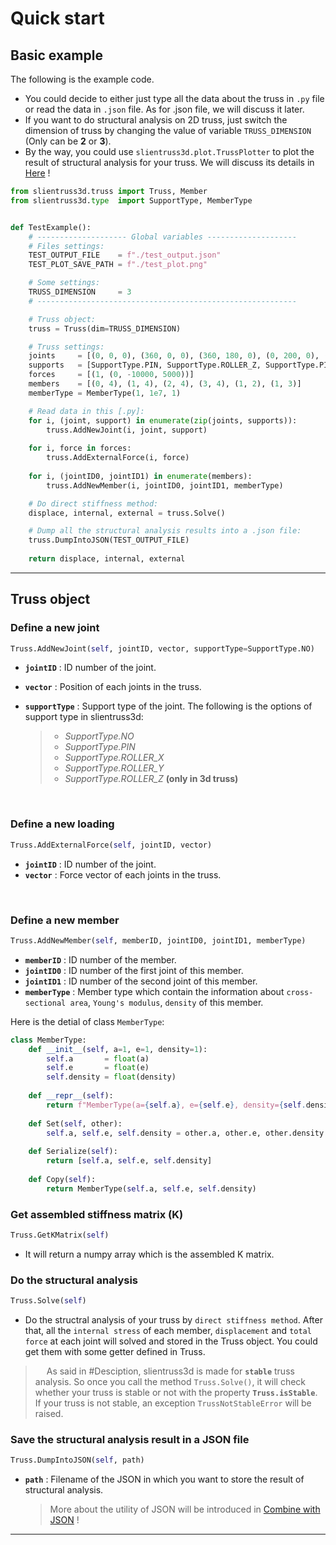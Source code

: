 # Quick start

## Basic example

The following is the example code.  

- You could decide to either just type all the data about the truss in `.py` file or read the data in `.json` file. As for .json file, we will discuss it later.
- If you want to do structural analysis on 2D truss, just switch the dimension of truss by changing the value of variable `TRUSS_DIMENSION` (Only can be **2** or **3**).
- By the way, you could use `slientruss3d.plot.TrussPlotter` to plot the result of structural analysis for your truss. We will discuss its details in [Here](./plot_your_truss.md) !

```python
from slientruss3d.truss import Truss, Member
from slientruss3d.type  import SupportType, MemberType


def TestExample():
    # -------------------- Global variables --------------------
    # Files settings:
    TEST_OUTPUT_FILE    = f"./test_output.json"
    TEST_PLOT_SAVE_PATH = f"./test_plot.png"

    # Some settings:
    TRUSS_DIMENSION     = 3
    # ----------------------------------------------------------

    # Truss object:
    truss = Truss(dim=TRUSS_DIMENSION)

    # Truss settings:
    joints     = [(0, 0, 0), (360, 0, 0), (360, 180, 0), (0, 200, 0), (120, 100, 180)]
    supports   = [SupportType.PIN, SupportType.ROLLER_Z, SupportType.PIN, SupportType.PIN, SupportType.NO]
    forces     = [(1, (0, -10000, 5000))]
    members    = [(0, 4), (1, 4), (2, 4), (3, 4), (1, 2), (1, 3)]
    memberType = MemberType(1, 1e7, 1)

    # Read data in this [.py]:
    for i, (joint, support) in enumerate(zip(joints, supports)):
        truss.AddNewJoint(i, joint, support)
        
    for i, force in forces:
        truss.AddExternalForce(i, force)
    
    for i, (jointID0, jointID1) in enumerate(members):
        truss.AddNewMember(i, jointID0, jointID1, memberType)

    # Do direct stiffness method:
    displace, internal, external = truss.Solve()

    # Dump all the structural analysis results into a .json file:
    truss.DumpIntoJSON(TEST_OUTPUT_FILE)
    
    return displace, internal, external

```

---

## Truss object

### Define a new joint

```python
Truss.AddNewJoint(self, jointID, vector, supportType=SupportType.NO)
```

- **`jointID`** : ID number of the joint.
- **`vector`** : Position of each joints in the truss.
- **`supportType`** : Support type of the joint. The following is the options of support type in slientruss3d:

    >- _SupportType.NO_
    >- _SupportType.PIN_
    >- _SupportType.ROLLER_X_
    >- _SupportType.ROLLER_Y_
    >- _SupportType.ROLLER_Z_ **(only in 3d truss)**

<br/>

### Define a new loading

```python
Truss.AddExternalForce(self, jointID, vector)
```

- **`jointID`** : ID number of the joint.
- **`vector`** : Force vector of each joints in the truss.

<br/>

### Define a new member

```python
Truss.AddNewMember(self, memberID, jointID0, jointID1, memberType)
```

- **`memberID`** : ID number of the member.
- **`jointID0`** : ID number of the first joint of this member.
- **`jointID1`** : ID number of the second joint of this member.
- **`memberType`** : Member type which contain the information about `cross-sectional area`, `Young's modulus`, `density` of this member.

Here is the detial of class `MemberType`:

```python
class MemberType:
    def __init__(self, a=1, e=1, density=1):
        self.a       = float(a)
        self.e       = float(e)
        self.density = float(density)
    
    def __repr__(self):
        return f"MemberType(a={self.a}, e={self.e}, density={self.density})"
    
    def Set(self, other):
        self.a, self.e, self.density = other.a, other.e, other.density
    
    def Serialize(self):
        return [self.a, self.e, self.density]
    
    def Copy(self):
        return MemberType(self.a, self.e, self.density)
```

### Get assembled stiffness matrix (K)

```python
Truss.GetKMatrix(self)
```

- It will return a numpy array which is the assembled K matrix.

### Do the structural analysis

```python
Truss.Solve(self)
```

- Do the structral analysis of your truss by `direct stiffness method`. After that, all the `internal stress` of each member, `displacement` and `total force` at each joint will solved and stored in the Truss object. You could get them with some getter defined in Truss.

> &ensp;&ensp; As said in #Desciption, slientruss3d is made for **`stable`** truss analysis. So once you call the method `Truss.Solve()`, it will check whether your truss is stable or not with the property **`Truss.isStable`**. If your truss is not stable, an exception `TrussNotStableError` will be raised.

### Save the structural analysis result in a JSON file

```python
Truss.DumpIntoJSON(self, path)
```

- **`path`** : Filename of the JSON in which you want to store the result of structural analysis.

    > More about the utility of JSON will be introduced in [Combine with JSON](./combine_with_JSON.md) !

---

